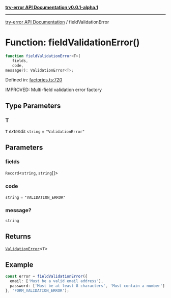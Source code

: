 [**try-error API Documentation v0.0.1-alpha.1**](../index.md)

***

[try-error API Documentation](../index.md) / fieldValidationError

# Function: fieldValidationError()

```ts
function fieldValidationError<T>(
   fields, 
   code, 
message?): ValidationError<T>;
```

Defined in: [factories.ts:720](https://github.com/oconnorjohnson/try-error/blob/e3ae0308069a4fba073f4543d527ad76373db795/src/factories.ts#L720)

IMPROVED: Multi-field validation error factory

## Type Parameters

### T

`T` *extends* `string` = `"ValidationError"`

## Parameters

### fields

`Record`\<`string`, `string`[]\>

### code

`string` = `"VALIDATION_ERROR"`

### message?

`string`

## Returns

[`ValidationError`](../interfaces/ValidationError.md)\<`T`\>

## Example

```typescript
const error = fieldValidationError({
  email: ['Must be a valid email address'],
  password: ['Must be at least 8 characters', 'Must contain a number']
}, 'FORM_VALIDATION_ERROR');
```
